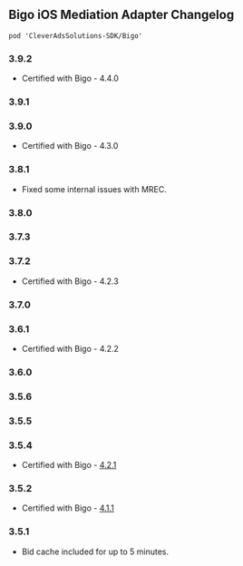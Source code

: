 ## Bigo iOS Mediation Adapter Changelog
`pod 'CleverAdsSolutions-SDK/Bigo'`

### 3.9.2
- Certified with Bigo - 4.4.0

### 3.9.1

### 3.9.0
- Certified with Bigo - 4.3.0

### 3.8.1
- Fixed some internal issues with MREC.

### 3.8.0

### 3.7.3

### 3.7.2
- Certified with Bigo - 4.2.3

### 3.7.0

### 3.6.1
- Certified with Bigo - 4.2.2

### 3.6.0

### 3.5.6

### 3.5.5

### 3.5.4
- Certified with Bigo - [4.2.1](https://www.bigossp.com/guide/sdk/ios/version)

### 3.5.2
- Certified with Bigo - [4.1.1](https://www.bigossp.com/guide/sdk/ios/version)

### 3.5.1
- Bid cache included for up to 5 minutes.